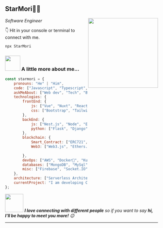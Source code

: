 <h2>StarMori🙏🏻 </h2>
<img align='right' src="https://media.giphy.com/media/M9gbBd9nbDrOTu1Mqx/giphy.gif" width="230">
<p><em>Software Engineer</em></p>

👇 Hit in your console or terminal to connect with me.

```bash
npx StarMori
```

### <img src="https://media.giphy.com/media/VgCDAzcKvsR6OM0uWg/giphy.gif" width="50"> A little more about me...  

```javascript
const starmori = {
    pronouns: "He" | "Him",
    code: ["Javascript", "Typescript", "Python", "Solidity", "PHP"],
    askMeAbout: ["Web dev", "Tech", "Blockchain dev", "API"],
    technologies: {
        frontEnd: {
            js: ["Vue", "Nuxt", "React", "Angular", "Next", "Gatsby"],
            css: ["Bootstrap", "TailwindCSS", "MUI"]
        },
        backEnd: {
            js: ["Nest.js", "Node", "Express"],
            python: ["Flask", "Django"]
        },
        blockchain: {
            Smart_Contract: ["ERC721", "ERC20", "ERE1155" ...],
            Web3: ["Web3.js", "Ethers.js"],
            
        },
        devOps: ["AWS", "Docker🐳", "Kubernetes", "Nginx"],
        databases: ["MongoDB", "MySql", "PostgreSql"],
        misc: ["Firebase", "Socket.IO", "Selenium"]
    },
    architecture: ["Serverless Architecture", "Progressive web applications", "Single page applications"],
    currentProject: "I am developing CEX project",
};
```

<img src="https://media.giphy.com/media/LnQjpWaON8nhr21vNW/giphy.gif" width="60"> <em><b>I love connecting with different people</b> so if you want to say <b>hi, I'll be happy to meet you more!</b> 😊</em>

---
